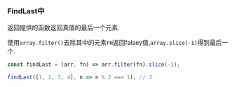 ### FindLast中

返回提供的函数返回真值的最后一个元素. 

使用`array.filter()`去除其中的元素`FN`返回falsey值,`array.slice(-1)`得到最后一个. 

```js
const findLast = (arr, fn) => arr.filter(fn).slice(-1);
```

```js
findLast([1, 2, 3, 4], n => n % 2 === 1); // 3
```